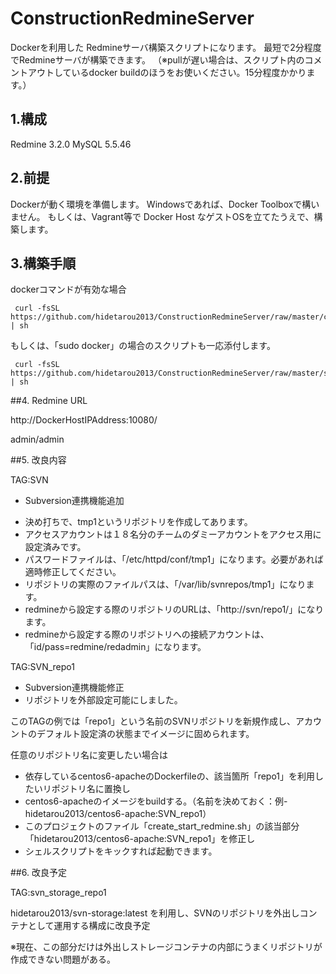 # ConstructionRedmineServer

Dockerを利用した Redmineサーバ構築スクリプトになります。
最短で2分程度でRedmineサーバが構築できます。
（※pullが遅い場合は、スクリプト内のコメントアウトしているdocker buildのほうをお使いください。15分程度かかります。）

## 1.構成

Redmine 3.2.0
MySQL   5.5.46

## 2.前提

Dockerが動く環境を準備します。
Windowsであれば、Docker Toolboxで構いません。
もしくは、Vagrant等で Docker Host なゲストOSを立てたうえで、構築します。

## 3.構築手順

dockerコマンドが有効な場合


```
 curl -fsSL https://github.com/hidetarou2013/ConstructionRedmineServer/raw/master/create_start_redmine.sh | sh
```


もしくは、「sudo docker」の場合のスクリプトも一応添付します。


```
 curl -fsSL https://github.com/hidetarou2013/ConstructionRedmineServer/raw/master/sudo_create_start_redmine.sh | sh
```

##4. Redmine URL

http://DockerHostIPAddress:10080/

admin/admin

##5. 改良内容

TAG:SVN

+ Subversion連携機能追加

- 決め打ちで、tmp1というリポジトリを作成してあります。
- アクセスアカウントは１８名分のチームのダミーアカウントをアクセス用に設定済みです。
- パスワードファイルは、「/etc/httpd/conf/tmp1」になります。必要があれば適時修正してください。
- リポジトリの実際のファイルパスは、「/var/lib/svnrepos/tmp1」になります。
- redmineから設定する際のリポジトリのURLは、「http://svn/repo1/」になります。
- redmineから設定する際のリポジトリへの接続アカウントは、「id/pass=redmine/redadmin」になります。


TAG:SVN_repo1

+ Subversion連携機能修正
+ リポジトリを外部設定可能にしました。

このTAGの例では「repo1」という名前のSVNリポジトリを新規作成し、アカウントのデフォルト設定済の状態までイメージに固められます。
 
任意のリポジトリ名に変更したい場合は

+ 依存しているcentos6-apacheのDockerfileの、該当箇所「repo1」を利用したいリポジトリ名に置換し
+ centos6-apacheのイメージをbuildする。（名前を決めておく：例- hidetarou2013/centos6-apache:SVN_repo1）
+ このプロジェクトのファイル「create_start_redmine.sh」の該当部分「hidetarou2013/centos6-apache:SVN_repo1」を修正し
+ シェルスクリプトをキックすれば起動できます。

##6. 改良予定

TAG:svn_storage_repo1

hidetarou2013/svn-storage:latest
を利用し、SVNのリポジトリを外出しコンテナとして運用する構成に改良予定

※現在、この部分だけは外出しストレージコンテナの内部にうまくリポジトリが作成できない問題がある。

